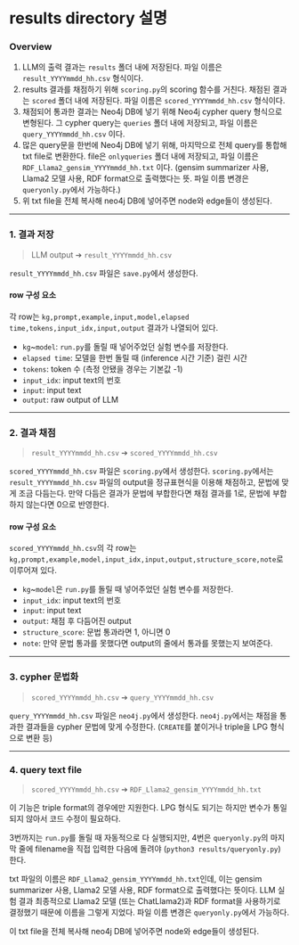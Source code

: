 # results directory 설명

### Overview

1. LLM의 출력 결과는 `results` 폴더 내에 저장된다. 파일 이름은 `result_YYYYmmdd_hh.csv` 형식이다.
2. results 결과를 채점하기 위해 `scoring.py`의 scoring 함수를 거친다. 채점된 결과는 `scored` 폴더 내에 저장된다. 파일 이름은 `scored_YYYYmmdd_hh.csv` 형식이다.
3. 채점되어 통과한 결과는 Neo4j DB에 넣기 위해 Neo4j cypher query 형식으로 변형된다.
   그 cypher query는 `queries` 폴더 내에 저장되고, 파일 이름은 `query_YYYYmmdd_hh.csv` 이다.
4. 많은 query문을 한번에 Neo4j DB에 넣기 위해, 마지막으로 전체 query를 통합해 txt file로 변환한다.
   file은 `onlyqueries` 폴더 내에 저장되고, 파일 이름은 `RDF_Llama2_gensim_YYYYmmdd_hh.txt` 이다. (gensim summarizer 사용, Llama2 모델 사용, RDF format으로 출력했다는 뜻. 파일 이름 변경은 `queryonly.py`에서 가능하다.)
5. 위 txt file을 전체 복사해 neo4j DB에 넣어주면 node와 edge들이 생성된다.

---

### 1. 결과 저장

> LLM output ➔ `result_YYYYmmdd_hh.csv`

`result_YYYYmmdd_hh.csv` 파일은 `save.py`에서 생성한다.

#### row 구성 요소

각 row는 `kg,prompt,example,input,model,elapsed time,tokens,input_idx,input,output` 결과가 나열되어 있다.

- `kg`~`model`: `run.py`를 돌릴 때 넣어주었던 실험 변수를 저장한다.
- `elapsed time`: 모델을 한번 돌릴 때 (inference 시간 기준) 걸린 시간
- `tokens`: token 수 (측정 안됐을 경우는 기본값 -1)
- `input_idx`: input text의 번호
- `input`: input text
- `output`: raw output of LLM

---

### 2. 결과 채점

> `result_YYYYmmdd_hh.csv` ➔ `scored_YYYYmmdd_hh.csv`

`scored_YYYYmmdd_hh.csv` 파일은 `scoring.py`에서 생성한다.
`scoring.py`에서는 `result_YYYYmmdd_hh.csv` 파일의 output을 정규표현식을 이용해 채점하고, 문법에 맞게 조금 다듬는다.
만약 다듬은 결과가 문법에 부합한다면 채점 결과를 1로, 문법에 부합하지 않는다면 0으로 반영한다.

#### row 구성 요소

`scored_YYYYmmdd_hh.csv`의 각 row는 `kg,prompt,example,model,input_idx,input,output,structure_score,note`로 이루어져 있다.

- `kg`~`model`은 `run.py`를 돌릴 때 넣어주었던 실험 변수를 저장한다.
- `input_idx`: input text의 번호
- `input`: input text
- `output`: 채점 후 다듬어진 output
- `structure_score`: 문법 통과라면 1, 아니면 0
- `note`: 만약 문법 통과를 못했다면 output의 줄에서 통과를 못했는지 보여준다.

---

### 3. cypher 문법화

> `scored_YYYYmmdd_hh.csv` ➔ `query_YYYYmmdd_hh.csv`

`query_YYYYmmdd_hh.csv` 파일은 `neo4j.py`에서 생성한다.
`neo4j.py`에서는 채점을 통과한 결과들을 cypher 문법에 맞게 수정한다. (`CREATE`를 붙이거나 triple을 LPG 형식으로 변환 등)

---

### 4. query text file

> `scored_YYYYmmdd_hh.csv` ➔ `RDF_Llama2_gensim_YYYYmmdd_hh.txt`

이 기능은 triple format의 경우에만 지원한다. LPG 형식도 되기는 하지만 변수가 통일되지 않아서 코드 수정이 필요하다.

3번까지는 `run.py`를 돌릴 때 자동적으로 다 실행되지만, 4번은 `queryonly.py`의 마지막 줄에 filename을 직접 입력한 다음에 돌려야 (`python3 results/queryonly.py`) 한다.

txt 파일의 이름은 `RDF_Llama2_gensim_YYYYmmdd_hh.txt`인데, 이는 gensim summarizer 사용, Llama2 모델 사용, RDF format으로 출력했다는 뜻이다.
LLM 실험 결과 최종적으로 Llama2 모델 (또는 ChatLlama2)과 RDF format을 사용하기로 결정했기 때문에 이름을 그렇게 지었다.
파일 이름 변경은 `queryonly.py`에서 가능하다.

이 txt file을 전체 복사해 neo4j DB에 넣어주면 node와 edge들이 생성된다.

